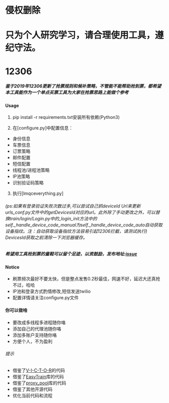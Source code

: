 # 侵权删除

# 只为个人研究学习，请合理使用工具，遵纪守法。

12306
=======
##### 鉴于2019年12306更新了抢票规则和候补策略，不管能不能帮助抢到票，都希望本工具能作为一个单点买票工具为大家在抢票思路上能做个参考

#### Usage
1. pip install -r requirements.txt安装所有依赖(Python3)

2. 在[configure.py]中配置信息：
 * 身份信息
 * 车票信息
 * 订票策略
 * 邮件配置
 * 短信配置
 * 线程池/进程池策略
 * IP池策略
 * 识别验证码策略

3. 执行[lmqceverything.py]
###### (ps:如果有登录验证失败次数过多,可以尝试自己抓deviceId Url来更新urls_conf.py文件中的getDevicesId对应的url。此外除了手动更改之外，可以替换train/login/Login.py中的_login_init方法中的self._handle_device_code_manual为self._handle_device_code_auto自动获取设备指纹。注：自动获取设备指纹方法容易引起12306拦截，请测试执行) DevicesId获取之前清除一下浏览器缓存。

##### 希望用工具抢到票的童鞋可以留个足迹，以资鼓励，发布地址:[issue](https://github.com/Any1131041715/12306lmqc/issues)

#### Notice
* 刷票频次最好不要太快，但是整点发售0.2秒最佳，网速不好，延迟大还真抢不过，哈哈
* IP池和登录方式酌情修改,短信发送twilio
* 配置详情请关注configure.py文件

#### 你可以做啥
* 要改成多线程多进程随你咯
* 添加自己的代理池随你咯
* 添加多账户支持随你咯
* 方便个人，不为盈利

###### 提示
* 借鉴了[V-I-C-T-O-R](https://github.com/V-I-C-T-O-R/12306)的代码
* 借鉴了[EasyTrain](https://github.com/Why8n/EasyTrain "EasyTrain")库的代码
* 借鉴了[proxy_pool](https://github.com/jhao104/proxy_pool "proxy_pool")库的代码
* 借鉴了其他开源代码
* 优化当前代码和流程



